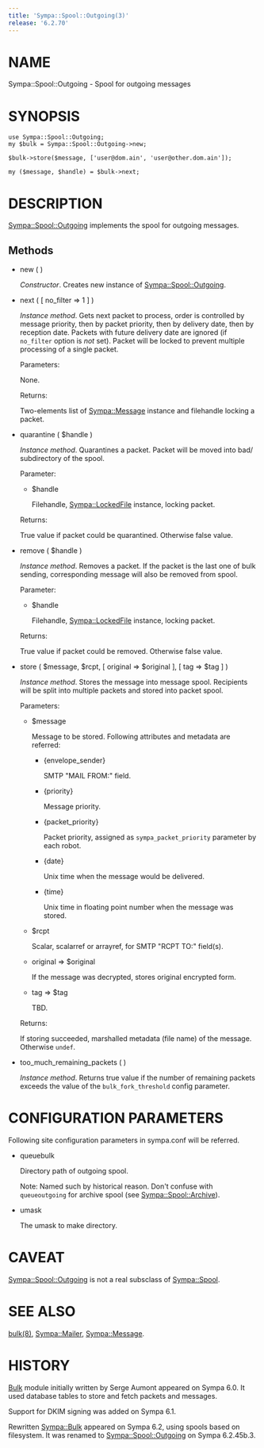 ```yaml
---
title: 'Sympa::Spool::Outgoing(3)'
release: '6.2.70'
---
```


# NAME

Sympa::Spool::Outgoing - Spool for outgoing messages

# SYNOPSIS

    use Sympa::Spool::Outgoing;
    my $bulk = Sympa::Spool::Outgoing->new;

    $bulk->store($message, ['user@dom.ain', 'user@other.dom.ain']);

    my ($message, $handle) = $bulk->next;

# DESCRIPTION

[Sympa::Spool::Outgoing](./Sympa-Spool-Outgoing.3.md) implements the spool for outgoing messages.

## Methods

- new ( )

    _Constructor_.
    Creates new instance of [Sympa::Spool::Outgoing](./Sympa-Spool-Outgoing.3.md).

- next ( \[ no\_filter => 1 \] )

    _Instance method_.
    Gets next packet to process, order is controlled by message priority, then by
    packet priority, then by delivery date, then by reception date.
    Packets with future delivery date are ignored
    (if `no_filter` option is _not_ set).
    Packet will be locked to prevent multiple processing of a single packet.

    Parameters:

    None.

    Returns:

    Two-elements list of [Sympa::Message](./Sympa-Message.3.md) instance and filehandle locking
    a packet.

- quarantine ( $handle )

    _Instance method_.
    Quarantines a packet.
    Packet will be moved into bad/ subdirectory of the spool.

    Parameter:

    - $handle

        Filehandle, [Sympa::LockedFile](./Sympa-LockedFile.3.md) instance, locking packet.

    Returns:

    True value if packet could be quarantined.
    Otherwise false value.

- remove ( $handle )

    _Instance method_.
    Removes a packet.
    If the packet is the last one of bulk sending,
    corresponding message will also be removed from spool.

    Parameter:

    - $handle

        Filehandle, [Sympa::LockedFile](./Sympa-LockedFile.3.md) instance, locking packet.

    Returns:

    True value if packet could be removed.
    Otherwise false value.

- store ( $message, $rcpt, \[ original => $original \],
\[ tag => $tag \] )

    _Instance method_.
    Stores the message into message spool.
    Recipients will be split into multiple packets and
    stored into packet spool.

    Parameters:

    - $message

        Message to be stored.  Following attributes and metadata are referred:

        - {envelope\_sender}

            SMTP "MAIL FROM:" field.

        - {priority}

            Message priority.

        - {packet\_priority}

            Packet priority, assigned as `sympa_packet_priority` parameter by each robot.

        - {date}

            Unix time when the message would be delivered.

        - {time}

            Unix time in floating point number when the message was stored.

    - $rcpt

        Scalar, scalarref or arrayref, for SMTP "RCPT TO:" field(s).

    - original => $original

        If the message was decrypted, stores original encrypted form.

    - tag => $tag

        TBD.

    Returns:

    If storing succeeded, marshalled metadata (file name) of the message.
    Otherwise `undef`.

- too\_much\_remaining\_packets ( )

    _Instance method_.
    Returns true value if the number of remaining packets exceeds
    the value of the `bulk_fork_threshold` config parameter.

# CONFIGURATION PARAMETERS

Following site configuration parameters in sympa.conf will be referred.

- queuebulk

    Directory path of outgoing spool.

    Note:
    Named such by historical reason.
    Don't confuse with `queueoutgoing` for archive spool
    (see [Sympa::Spool::Archive](./Sympa-Spool-Archive.3.md)).

- umask

    The umask to make directory.

# CAVEAT

[Sympa::Spool::Outgoing](./Sympa-Spool-Outgoing.3.md) is not a real subsclass of [Sympa::Spool](./Sympa-Spool.3.md).

# SEE ALSO

[bulk(8)](./bulk.8.md), [Sympa::Mailer](./Sympa-Mailer.3.md), [Sympa::Message](./Sympa-Message.3.md).

# HISTORY

[Bulk](https://metacpan.org/pod/Bulk) module initially written by Serge Aumont appeared on Sympa 6.0.
It used database tables to store and fetch packets and messages.

Support for DKIM signing was added on Sympa 6.1.

Rewritten [Sympa::Bulk](./Sympa-Bulk.3.md) appeared on Sympa 6.2, using spools based on
filesystem.
It was renamed to [Sympa::Spool::Outgoing](./Sympa-Spool-Outgoing.3.md) on Sympa 6.2.45b.3.
